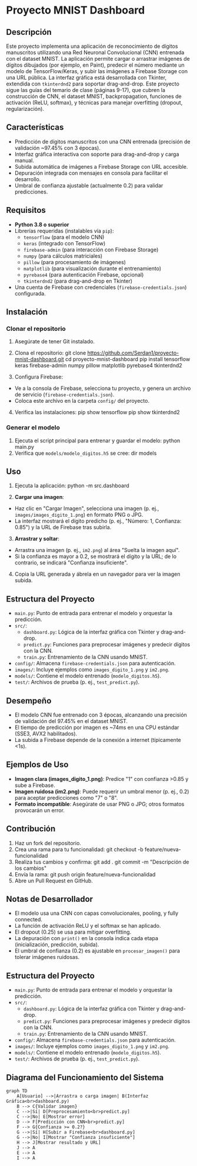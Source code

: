 # Proyecto MNIST Dashboard

## Descripción
Este proyecto implementa una aplicación de reconocimiento de dígitos manuscritos utilizando una Red Neuronal Convolucional (CNN) entrenada con el dataset MNIST. La aplicación permite cargar o arrastrar imágenes de dígitos dibujados (por ejemplo, en Paint), predecir el número mediante un modelo de TensorFlow/Keras, y subir las imágenes a Firebase Storage con una URL pública. La interfaz gráfica está desarrollada con Tkinter, extendida con `tkinterdnd2` para soportar drag-and-drop. Este proyecto sigue las guías del temario de clase (páginas 9-17), que cubren la construcción de CNN, el dataset MNIST, backpropagation, funciones de activación (ReLU, softmax), y técnicas para manejar overfitting (dropout, regularización).

## Características
- Predicción de dígitos manuscritos con una CNN entrenada (precisión de validación ~97.45% con 3 épocas).
- Interfaz gráfica interactiva con soporte para drag-and-drop y carga manual.
- Subida automática de imágenes a Firebase Storage con URL accesible.
- Depuración integrada con mensajes en consola para facilitar el desarrollo.
- Umbral de confianza ajustable (actualmente 0.2) para validar predicciones.

## Requisitos
- **Python 3.8 o superior**
- Librerías requeridas (instalables vía `pip`):
  - `tensorflow` (para el modelo CNN)
  - `keras` (integrado con TensorFlow)
  - `firebase-admin` (para interacción con Firebase Storage)
  - `numpy` (para cálculos matriciales)
  - `pillow` (para procesamiento de imágenes)
  - `matplotlib` (para visualización durante el entrenamiento)
  - `pyrebase4` (para autenticación Firebase, opcional)
  - `tkinterdnd2` (para drag-and-drop en Tkinter)
- Una cuenta de Firebase con credenciales (`firebase-credentials.json`) configurada.

## Instalación

### Clonar el repositorio
1. Asegúrate de tener Git instalado.
2. Clona el repositorio:
   git clone https://github.com/Serdan1/proyecto-mnist-dashboard.git
   cd proyecto-mnist-dashboard
   pip install tensorflow keras firebase-admin numpy pillow matplotlib pyrebase4 tkinterdnd2

3. Configura Firebase:
- Ve a la consola de Firebase, selecciona tu proyecto, y genera un archivo de servicio (`firebase-credentials.json`).
- Coloca este archivo en la carpeta `config/` del proyecto.
4. Verifica las instalaciones:
   pip show tensorflow
   pip show tkinterdnd2


### Generar el modelo
1. Ejecuta el script principal para entrenar y guardar el modelo:
  python main.py
2. Verifica que `models/modelo_digitos.h5` se cree:
  dir models


## Uso
1. Ejecuta la aplicación:
  python -m src.dashboard

2. **Cargar una imagen**:
- Haz clic en "Cargar Imagen", selecciona una imagen (p. ej., `images/images_digito_1.png`) en formato PNG o JPG.
- La interfaz mostrará el dígito predicho (p. ej., "Número: 1, Confianza: 0.85") y la URL de Firebase tras subirla.
3. **Arrastrar y soltar**:
- Arrastra una imagen (p. ej., `im2.png`) al área "Suelta la imagen aquí".
- Si la confianza es mayor a 0.2, se mostrará el dígito y la URL; de lo contrario, se indicará "Confianza insuficiente".
4. Copia la URL generada y ábrela en un navegador para ver la imagen subida.

## Estructura del Proyecto
- `main.py`: Punto de entrada para entrenar el modelo y orquestar la predicción.
- `src/`:
  - `dashboard.py`: Lógica de la interfaz gráfica con Tkinter y drag-and-drop.
  - `predict.py`: Funciones para preprocesar imágenes y predecir dígitos con la CNN.
  - `train.py`: Entrenamiento de la CNN usando MNIST.
- `config/`: Almacena `firebase-credentials.json` para autenticación.
- `images/`: Incluye ejemplos como `images_digito_1.png` y `im2.png`.
- `models/`: Contiene el modelo entrenado (`modelo_digitos.h5`).
- `test/`: Archivos de prueba (p. ej., `test_predict.py`).

## Desempeño
- El modelo CNN fue entrenado con 3 épocas, alcanzando una precisión de validación del 97.45% en el dataset MNIST.
- El tiempo de predicción por imagen es ~74ms en una CPU estándar (SSE3, AVX2 habilitados).
- La subida a Firebase depende de la conexión a internet (típicamente <1s).


## Ejemplos de Uso
- **Imagen clara (images_digito_1.png)**: Predice "1" con confianza >0.85 y sube a Firebase.
- **Imagen ruidosa (im2.png)**: Puede requerir un umbral menor (p. ej., 0.2) para aceptar predicciones como "7" o "8".
- **Formato incompatible**: Asegúrate de usar PNG o JPG; otros formatos provocarán un error.

## Contribución
1. Haz un fork del repositorio.
2. Crea una rama para tu funcionalidad:
   git checkout -b feature/nueva-funcionalidad
3. Realiza tus cambios y confirma:
   git add .
   git commit -m "Descripción de los cambios"
4. Envía la rama:
   git push origin feature/nueva-funcionalidad
5. Abre un Pull Request en GitHub.



## Notas de Desarrollador
- El modelo usa una CNN con capas convolucionales, pooling, y fully connected.
- La función de activación ReLU y el softmax se han aplicado.
- El dropout (0.25) se usa para mitigar overfitting.
- La depuración con `print()` en la consola indica cada etapa (inicialización, predicción, subida).
- El umbral de confianza (0.2) es ajustable en `procesar_imagen()` para tolerar imágenes ruidosas.

## Estructura del Proyecto
- `main.py`: Punto de entrada para entrenar el modelo y orquestar la predicción.
- `src/`:
  - `dashboard.py`: Lógica de la interfaz gráfica con Tkinter y drag-and-drop.
  - `predict.py`: Funciones para preprocesar imágenes y predecir dígitos con la CNN.
  - `train.py`: Entrenamiento de la CNN usando MNIST.
- `config/`: Almacena `firebase-credentials.json` para autenticación.
- `images/`: Incluye ejemplos como `images_digito_1.png` y `im2.png`.
- `models/`: Contiene el modelo entrenado (`modelo_digitos.h5`).
- `test/`: Archivos de prueba (p. ej., `test_predict.py`).



## Diagrama del Funcionamiento del Sistema
```mermaid
graph TD
    A[Usuario] -->|Arrastra o carga imagen| B(Interfaz Gráfica<br>dashboard.py)
    B --> C{Validar imagen}
    C -->|Sí| D[Preprocesamiento<br>predict.py]
    C -->|No| E[Mostrar error]
    D --> F[Predicción con CNN<br>predict.py]
    F --> G{Confianza >= 0.2?}
    G -->|Sí| H[Subir a Firebase<br>dashboard.py]
    G -->|No| I[Mostrar "Confianza insuficiente"]
    H --> J[Mostrar resultado y URL]
    J --> A
    E --> A
    I --> A


